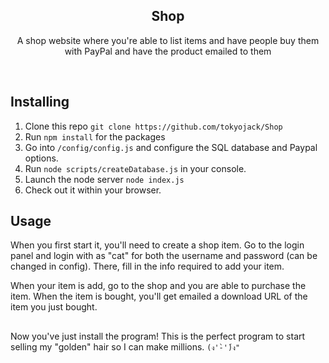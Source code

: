 <h2  align="center">Shop</h2>
<p  align="center">A shop website where you're able to list items and have people buy them with PayPal and have the product emailed to them</p>

<br/>

## Installing

1. Clone this repo ```git clone https://github.com/tokyojack/Shop```
2. Run ```npm install``` for the packages
3. Go into ```/config/config.js``` and configure the SQL database and Paypal options.
4. Run ```node scripts/createDatabase.js``` in your console.
5. Launch the node server ```node index.js```
6. Check out it within your browser.

## Usage

When you first start it, you'll need to create a shop item. Go to the login panel and login with as "cat" for both the username
and password (can be changed in config). There, fill in the info required to add your item.

When your item is add, go to the shop and you are able to purchase the item. When the item is bought, you'll get emailed a download URL
of the item you just bought.

##

Now you've just install the program! This is the perfect program to start selling my "golden" hair so I can make millions. 
```(ง'̀-'́)ง"``` 
